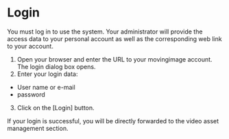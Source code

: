 # Login

You must log in to use the system. 
Your administrator will provide the access data to your personal account as well as the corresponding web link to your account.

1. Open your browser and enter the URL to your movingimage account. The login dialog box opens.
2. Enter your login data:
* User name or e-mail
* password
3. Click on the [Login] button.

If your login is successful, you will be directly forwarded to the video asset management section.